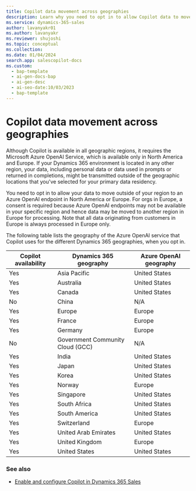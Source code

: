 ```yaml
---
title: Copilot data movement across geographies
description: Learn why you need to opt in to allow Copilot data to move outside of your default geography and how Azure OpenAI protects your data in transit.
ms.service: dynamics-365-sales
author: lavanyakr01
ms.author: lavanyakr
ms.reviewer: shujoshi
ms.topic: conceptual
ms.collection:
ms.date: 01/04/2024
search.app: salescopilot-docs
ms.custom:
  - bap-template
  - ai-gen-docs-bap
  - ai-gen-desc
  - ai-seo-date:10/03/2023
  - bap-template
---
```


# Copilot data movement across geographies

Although Copilot is available in all geographic regions, it requires the Microsoft Azure OpenAI Service, which is available only in North America and Europe. If your Dynamics 365 environment is located in any other region, your data, including personal data or data used in prompts or returned in completions, might be transmitted outside of the geographic locations that you've selected for your primary data residency.

You need to opt in to allow your data to move outside of your region to an Azure OpenAI endpoint in North America or Europe. For orgs in Europe, a consent is required because Azure OpenAI endpoints may not be available in your specific region and hence data may be moved to another region in Europe for processing. Note that all data originating from customers in Europe is always processed in Europe only.


The following table lists the geography of the Azure OpenAI service that Copilot uses for the different Dynamics 365 geographies, when you opt in.

|Copilot availability|Dynamics 365 geography|Azure OpenAI geography|
|----------|-------------|-----------------|
| Yes | Asia Pacific | United States |
| Yes | Australia | United States |
| Yes | Canada | United States |
| No | China | N/A|
| Yes | Europe | Europe |
| Yes | France | Europe |
| Yes | Germany | Europe |
| No | Government Community Cloud (GCC) | N/A |
| Yes | India | United States |
| Yes | Japan | United States |
| Yes | Korea | United States |
| Yes | Norway | Europe |
| Yes | Singapore | United States |
| Yes | South Africa | United States|
| Yes | South America | United States |
| Yes | Switzerland | Europe |
| Yes | United Arab Emirates | United States |
| Yes | United Kingdom | Europe |
| Yes | United States | United States |

### See also

- [Enable and configure Copilot in Dynamics 365 Sales](enable-setup-copilot.md)
